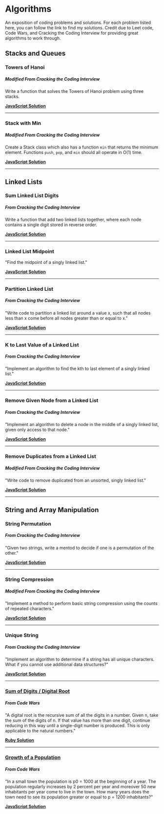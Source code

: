 # Algorithms
An exposition of coding problems and solutions. For each problem listed here, you can follow the link to find my solutions. Credit due to Leet code, Code Wars, and Cracking the Coding Interview for providing great algorithms to work through.

## Stacks and Queues

### Towers of Hanoi
##### Modified From Cracking the Coding Interview

Write a function that solves the Towers of Hanoi problem using three stacks.

**[JavaScript Solution](./Solutions/towersOfHanoi.js)**

---

### Stack with Min
##### Modified From Cracking the Coding Interview

Create a Stack class which also has a function `min` that returns the minimum element. Functions `push`, `pop`, and `min` should all operate in O(1) time.

**[JavaScript Solution](./Solutions/stackWithMin.js)**

---

## Linked Lists

### Sum Linked List Digits
##### From Cracking the Coding Interview

Write a function that add two linked lists together, where each node contains a single digit stored in reverse order.

**[JavaScript Solution](./Solutions/linkedListSum.js)**

---

### Linked List Midpoint

"Find the midpoint of a singly linked list."

**[JavaScript Solution](./Solutions/midpointLinkedList.js)**

---

### Partition Linked List
##### From Cracking the Coding Interview

"Write code to partition a linked list around a value x, such that all nodes less than x come before all nodes greater than or equal to x."

**[JavaScript Solution](./Solutions/paritionLinkedList.js)**

---

### K to Last Value of a Linked List
##### From Cracking the Coding Interview

"Implement an algorithm to find the kth to last element of a singly linked list."

**[JavaScript Solution](./Solutions/findKToLast.js)**

---

### Remove Given Node from a Linked List
##### From Cracking the Coding Interview

"Implement an algorithm to delete a node in the middle of a singly linked list, given only access to that node."

**[JavaScript Solution](./Solutions/deleteGivenNode.js)**

---

### Remove Duplicates from a Linked List
##### Modified From Cracking the Coding Interview

"Write code to remove duplicated from an unsorted, singly linked list."

**[JavaScript Solution](./Solutions/removeDuplicatedLinkedList.js)**

---

## String and Array Manipulation

### String Permutation
##### From Cracking the Coding Interview

"Given two strings, write a mentod to decide if one is a permutation of the other."

**[JavaScript Solution](./Solutions/stringPermutation.js)**

---

### String Compression
##### Modified From Cracking the Coding Interview

"Implement a method to perform basic string compression using the counts of repeated characters."

**[JavaScript Solution](./Solutions/stringCompression.js)**

---

### Unique String
##### From Cracking the Coding Interview

"Implement an algorithm to determine if a string has all unique characters. What if you cannot use additional data structures?"

**[JavaScript Solution](./Solutions/uniqueString.js)**

---

### [Sum of Digits / Digital Root](https://www.codewars.com/kata/541c8630095125aba6000c00)
##### From Code Wars

"A digital root is the recursive sum of all the digits in a number. Given n, take the sum of the digits of n. If that value has more than one digit, continue reducing in this way until a single-digit number is produced. This is only applicable to the natural numbers."

**[Ruby Solution](./Solutions/digital_root.rb)**

---

### [Growth of a Population](https://www.codewars.com/kata/563b662a59afc2b5120000c6)
##### From Code Wars

"In a small town the population is p0 = 1000 at the beginning of a year. The population regularly increases by 2 percent per year and moreover 50 new inhabitants per year come to live in the town. How many years does the town need to see its population greater or equal to p = 1200 inhabitants?"

**[JavaScript Solution](./Solutions/growthOfAPopulation.js)**
